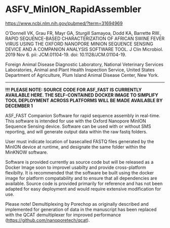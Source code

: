 # ASFV_MinION_RapidAssembler

https://www.ncbi.nlm.nih.gov/pubmed/?term=31694969

O'Donnell VK, Grau FR, Mayr GA, Sturgill Samayoa, Dodd KA, Barrette RW.,
RAPID SEQUENCE-BASED CHARACTERIZATION OF AFRICAN SWINE FEVER VIRUS USING THE OXFORD NANOPORE MINION SEQUENCE SENSING DEVICE AND A COMPANION ANALYSIS SOFTWARE TOOL.
J Clin Microbiol. 2019 Nov 6. pii: JCM.01104-19. doi: 10.1128/JCM.01104-19.

Foreign Animal Disease Diagnostic Laboratory, National Veterinary Services Laboratories, Animal and Plant Health Inspection Service, United States Department of Agriculture, Plum Island Animal Disease Center, New York.

---------------------------------------------------------------------------------------------------------------------------

**!!! PLEASE NOTE: SOURCE CODE FOR ASF_FAST IS CURRENTLY AVAILABLE HERE.  THE SELF-CONTAINED DOCKER IMAGE TO SIMPLIFY TOOL DEPLOYMENT ACROSS PLATFORMS WILL BE MADE AVAILABLE BY DECEMBER 1**

ASF_FAST Companion Software for rapid sequence assembly in real-time.  This software is intended for use with the Oxford Nanopore MinION Sequence Sensing device.  Software can be used with or without SMS reporting, and will generate output data within the raw fastq folders. 

User must indicate location of basecalled FASTQ files generated by the MinION device at runtime, and designate the same folder within the MinKNOW software.

Software is provided currently as source code but will be released as a Docker Image soon to improvel usabilty and provide cross-platform flexibilty.  It is recommended that the software be built using the docker image for platform compatability and to ensure that all dependencies are available.   Source code is provided primarily for reference and has not been adapted for easy deployment and would require extensive modification for use.

Please note!  Demultiplexing by Porechop as originally described and implemented for generation of data in the manuscript has been replaced with the QCAT demultiplexer for improved performance (https://github.com/nanoporetech/qcat).



  
  
